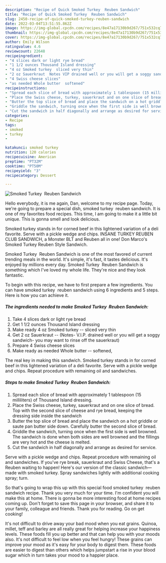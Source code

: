 ```yaml
---
description: "Recipe of Quick Smoked Turkey  Reuben Sandwich"
title: "Recipe of Quick Smoked Turkey  Reuben Sandwich"
slug: 2450-recipe-of-quick-smoked-turkey-reuben-sandwich
date: 2022-03-04T13:51:55.862Z
image: https://img-global.cpcdn.com/recipes/8e47a17130b9d267/751x532cq70/smoked-turkey-reuben-sandwich-recipe-main-photo.jpg
thumbnail: https://img-global.cpcdn.com/recipes/8e47a17130b9d267/751x532cq70/smoked-turkey-reuben-sandwich-recipe-main-photo.jpg
cover: https://img-global.cpcdn.com/recipes/8e47a17130b9d267/751x532cq70/smoked-turkey-reuben-sandwich-recipe-main-photo.jpg
author: Emily Wilson
ratingvalue: 4.6
reviewcount: 22648
recipeingredient:
- "4 slices dark or light rye bread"
- "1 1/2 ounces Thousand Island dressing"
- "4 oz Smoked turkey  sliced very thin"
- "2 oz Sauerkraut  Notes VIP drained well or you will get a soggy sandwich you may want to rinse off the sauerkraut"
- "4 Swiss cheese slices"
- "as needed Whole butter  softened"
recipeinstructions:
- "Spread each slice of bread with approximately 1 tablespoon (15 milliliters) of Thousand Island dressing."
- "Place the Swiss cheese, turkey, sauerkraut and on one slice of bread. Top with the second slice of cheese and rye bread, keeping the dressing side inside the sandwich"
- "Butter the top slice of bread and place the sandwich on a hot griddle or saute pan butter side down. Carefully butter the second slice of bread."
- "Griddle the sandwich, turning once when the first side is well browned. The sandwich is done when both sides are well browned and the fillings are very hot and the cheese is melted."
- "Cut the sandwich in half diagonally and arrange as desired for service."
categories:
- Recipe
tags:
- smoked
- turkey
- 

katakunci: smoked turkey  
nutrition: 120 calories
recipecuisine: American
preptime: "PT32M"
cooktime: "PT50M"
recipeyield: "3"
recipecategory: Dessert

---
```



![Smoked Turkey  Reuben Sandwich](https://img-global.cpcdn.com/recipes/8e47a17130b9d267/751x532cq70/smoked-turkey-reuben-sandwich-recipe-main-photo.jpg)

Hello everybody, it is me again, Dan, welcome to my recipe page. Today, we're going to prepare a special dish, smoked turkey  reuben sandwich. It is one of my favorites food recipes. This time, I am going to make it a little bit unique. This is gonna smell and look delicious.

Smoked turkey stands in for corned beef in this lightened variation of a deli favorite. Serve with a pickle wedge and chips. INSANE TURKEY REUBEN CLUB SANDWICH, a Monster BLT and Reuben all in one! Don Marco&#39;s Smoked Turkey Reuben Style Sandwich.

Smoked Turkey  Reuben Sandwich is one of the most favored of current trending meals in the world. It's simple, it's fast, it tastes delicious. It's enjoyed by millions every day. Smoked Turkey  Reuben Sandwich is something which I've loved my whole life. They're nice and they look fantastic.


To begin with this recipe, we have to first prepare a few ingredients. You can have smoked turkey  reuben sandwich using 6 ingredients and 5 steps. Here is how you can achieve it.

<!--inarticleads1-->

##### The ingredients needed to make Smoked Turkey  Reuben Sandwich:

1. Take 4 slices dark or light rye bread
1. Get 1 1/2 ounces Thousand Island dressing
1. Make ready 4 oz Smoked turkey -- sliced very thin
1. Get 2 oz Sauerkraut -- (Notes- V.I.P. drained well or you will get a soggy sandwich- you may want to rinse off the sauerkraut)
1. Prepare 4 Swiss cheese slices
1. Make ready as needed Whole butter -- softened,


The real key in making this sandwich. Smoked turkey stands in for corned beef in this lightened variation of a deli favorite. Serve with a pickle wedge and chips. Repeat procedure with remaining oil and sandwiches. 

<!--inarticleads2-->

##### Steps to make Smoked Turkey  Reuben Sandwich:

1. Spread each slice of bread with approximately 1 tablespoon (15 milliliters) of Thousand Island dressing.
1. Place the Swiss cheese, turkey, sauerkraut and on one slice of bread. Top with the second slice of cheese and rye bread, keeping the dressing side inside the sandwich
1. Butter the top slice of bread and place the sandwich on a hot griddle or saute pan butter side down. Carefully butter the second slice of bread.
1. Griddle the sandwich, turning once when the first side is well browned. The sandwich is done when both sides are well browned and the fillings are very hot and the cheese is melted.
1. Cut the sandwich in half diagonally and arrange as desired for service.


Serve with a pickle wedge and chips. Repeat procedure with remaining oil and sandwiches. If you&#39;ve rye break, sauerkraut and Swiss Cheese, that&#39;s a Reuben waiting to happen! Here&#39;s our version of the classic sandwich—made with smoked turkey. Spray sandwiches lightly with additional cooking spray; turn. 

So that's going to wrap this up with this special food smoked turkey  reuben sandwich recipe. Thank you very much for your time. I'm confident you will make this at home. There is gonna be more interesting food at home recipes coming up. Don't forget to save this page in your browser, and share it to your family, colleague and friends. Thank you for reading. Go on get cooking!

It's not difficult to drive away your bad mood when you eat grains. Quinoa, millet, teff and barley are all really great for helping increase your happiness levels. These foods fill you up better and that can help you with your moods also. It's not difficult to feel low when you feel hungry! These grains can improve your mood as it's easy for your body to digest them. These foods are easier to digest than others which helps jumpstart a rise in your blood sugar which in turn takes your mood to a happier place.

